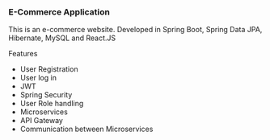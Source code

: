 ### E-Commerce Application

This is an e-commerce website. 
Developed in Spring Boot, Spring Data JPA, Hibernate, MySQL and React.JS

Features

* User Registration
* User log in
* JWT
* Spring Security
* User Role handling
* Microservices
* API Gateway
* Communication between Microservices